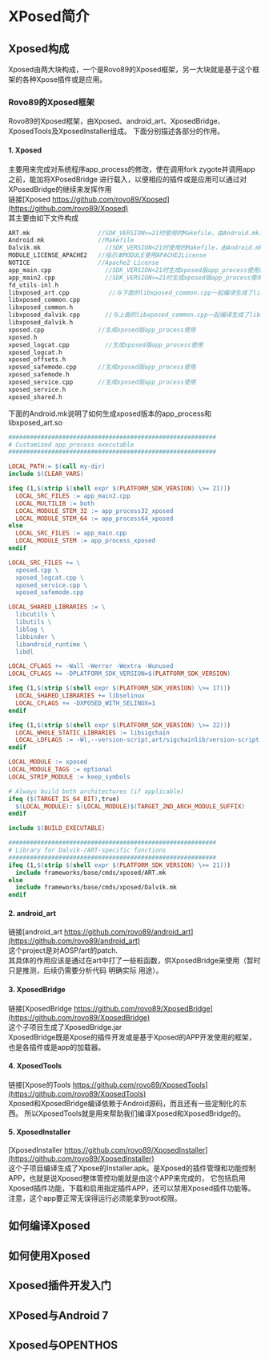 # XPosed简介
## Xposed构成
Xposed由两大块构成，一个是Rovo89的Xposed框架，另一大块就是基于这个框架的各种Xpose插件或是应用。
### Rovo89的Xposed框架
Rovo89的Xposed框架，由Xposed、android_art、XposedBridge、XposedTools及XposedInstaller组成。
下面分别描述各部分的作用。
#### 1. Xposed  
主要用来完成对系统程序app_process的修改，使在调用fork zygote并调用app之前，能加将XPosedBridge
进行载入，以便相应的插件或是应用可以通过对XPosedBridge的继续来发挥作用  
链接[Xposed https://github.com/rovo89/Xposed](https://github.com/rovo89/Xposed)  
其主要由如下文件构成  
```c
ART.mk	                 //SDK_VERSION>=21时使用的Makefile，由Android.mk调用
Android.mk	             //Makefile
Dalvik.mk	               //SDK_VERSION<21时使用的Makefile，由Android.mk调用
MODULE_LICENSE_APACHE2	 //指示本MODULE使用APACHE2License
NOTICE	                 //Apache2 License
app_main.cpp	           //SDK_VERSION<21时生成xposed版app_process使用的app_main.cpp
app_main2.cpp	           //SDK_VERSION>=21时生成xposed版app_process使用的app_main.cpp
fd_utils-inl.h	         
libxposed_art.cpp           //与下面的libxposed_common.cpp一起编译生成了libxposed_art.so
libxposed_common.cpp	
libxposed_common.h	
libxposed_dalvik.cpp	   //与上面的libxposed_common.cpp一起编译生成了libxposed_dalvik.so
libxposed_dalvik.h	
xposed.cpp	             //生成xposed版app_process使用
xposed.h
xposed_logcat.cpp	       //生成xposed版app_process使用
xposed_logcat.h
xposed_offsets.h
xposed_safemode.cpp	     //生成xposed版app_process使用
xposed_safemode.h
xposed_service.cpp	     //生成xposed版app_process使用
xposed_service.h
xposed_shared.h  
```

下面的Android.mk说明了如何生成xposed版本的app_process和libxposed_art.so  
```Makefile  
##########################################################
# Customized app_process executable
##########################################################

LOCAL_PATH:= $(call my-dir)
include $(CLEAR_VARS)

ifeq (1,$(strip $(shell expr $(PLATFORM_SDK_VERSION) \>= 21)))
  LOCAL_SRC_FILES := app_main2.cpp
  LOCAL_MULTILIB := both
  LOCAL_MODULE_STEM_32 := app_process32_xposed
  LOCAL_MODULE_STEM_64 := app_process64_xposed
else
  LOCAL_SRC_FILES := app_main.cpp
  LOCAL_MODULE_STEM := app_process_xposed
endif

LOCAL_SRC_FILES += \
  xposed.cpp \
  xposed_logcat.cpp \
  xposed_service.cpp \
  xposed_safemode.cpp

LOCAL_SHARED_LIBRARIES := \
  libcutils \
  libutils \
  liblog \
  libbinder \
  libandroid_runtime \
  libdl

LOCAL_CFLAGS += -Wall -Werror -Wextra -Wunused
LOCAL_CFLAGS += -DPLATFORM_SDK_VERSION=$(PLATFORM_SDK_VERSION)

ifeq (1,$(strip $(shell expr $(PLATFORM_SDK_VERSION) \>= 17)))
  LOCAL_SHARED_LIBRARIES += libselinux
  LOCAL_CFLAGS += -DXPOSED_WITH_SELINUX=1
endif

ifeq (1,$(strip $(shell expr $(PLATFORM_SDK_VERSION) \>= 22)))
  LOCAL_WHOLE_STATIC_LIBRARIES := libsigchain
  LOCAL_LDFLAGS := -Wl,--version-script,art/sigchainlib/version-script.txt -Wl,--export-dynamic
endif

LOCAL_MODULE := xposed
LOCAL_MODULE_TAGS := optional
LOCAL_STRIP_MODULE := keep_symbols

# Always build both architectures (if applicable)
ifeq ($(TARGET_IS_64_BIT),true)
  $(LOCAL_MODULE): $(LOCAL_MODULE)$(TARGET_2ND_ARCH_MODULE_SUFFIX)
endif

include $(BUILD_EXECUTABLE)

##########################################################
# Library for Dalvik-/ART-specific functions
##########################################################
ifeq (1,$(strip $(shell expr $(PLATFORM_SDK_VERSION) \>= 21)))
  include frameworks/base/cmds/xposed/ART.mk
else
  include frameworks/base/cmds/xposed/Dalvik.mk
endif
```

#### 2. android_art  
链接[android_art https://github.com/rovo89/android_art](https://github.com/rovo89/android_art)  
这个project是对AOSP/art的patch.  
其具体的作用应该是通过在art中打了一些桩函数，供XposedBridge来使用（暂时只是推测，后续仍需要分析代码
明确实际 用途）。
#### 3. XposedBridge
链接[XposedBridge https://github.com/rovo89/XposedBridge](https://github.com/rovo89/XposedBridge)  
这个子项目生成了XposedBridge.jar  
XposedBridge既是Xpose的插件开发或是基于Xposed的APP开发使用的框架，也是各插件或是app的加载器。  
#### 4. XposedTools  
链接[Xpose的Tools https://github.com/rovo89/XposedTools](https://github.com/rovo89/XposedTools)  
Xposed和XposedBridge编译依赖于Android源码，而且还有一些定制化的东西。
所以XposedTools就是用来帮助我们编译Xposed和XposedBridge的。  
#### 5. XposedInstaller
[XposedInstaller https://github.com/rovo89/XposedInstaller](https://github.com/rovo89/XposedInstaller)  
这个子项目编译生成了Xpose的Installer.apk。是Xposed的插件管理和功能控制APP，也就是说Xposed整体管控功能就是由这个APP来完成的，
它包括启用Xposed插件功能，下载和启用指定插件APP，还可以禁用Xposed插件功能等。注意，这个app要正常无误得运行必须能拿到root权限。
## 如何编译Xposed
## 如何使用Xposed
## Xposed插件开发入门
## XPosed与Android 7
## Xposed与OPENTHOS
